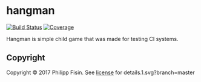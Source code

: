 # hangman

[![Build Status][travis-badge]][travis-url]
[![Coverage][coverage-image]][coverage-url]

Hangman is simple child game that was made for testing CI systems.  

## Copyright

Copyright © 2017 Philipp Fisin. See [license] for details.1.svg?branch=master

[license]: LICENSE.txt

[travis-url]: https://travis-ci.org/qGentry/hangman_hw1PPPoSD-Tinkoff/greetings
[travis-badge]: https://travis-ci.org/qGentry/hangman_hw1.svg?branch=master
[coverage-image]: https://codecov.io/gh/qGentry/hangman_hw1/branch/master/graph/badge.svg
[coverage-url]: https://codecov.io/gh/qGentry/hangman_hw1